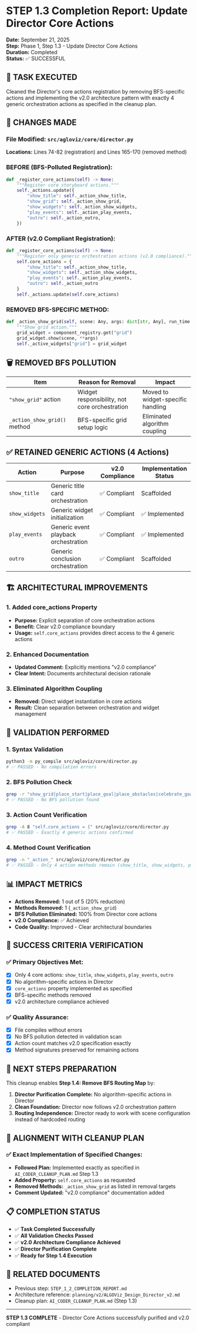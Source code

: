 # STEP 1.3 Completion Report: Update Director Core Actions

**Date:** September 21, 2025  
**Step:** Phase 1, Step 1.3 - Update Director Core Actions  
**Duration:** Completed  
**Status:** ✅ SUCCESSFUL

## 🎯 **TASK EXECUTED**

Cleaned the Director's core actions registration by removing BFS-specific actions and implementing the v2.0 architecture pattern with exactly 4 generic orchestration actions as specified in the cleanup plan.

## 📝 **CHANGES MADE**

### **File Modified:** `src/agloviz/core/director.py`
**Locations:** Lines 74-82 (registration) and Lines 165-170 (removed method)

### **BEFORE (BFS-Polluted Registration):**
```python
def _register_core_actions(self) -> None:
    """Register core storyboard actions."""
    self._actions.update({
        "show_title": self._action_show_title,
        "show_grid": self._action_show_grid,
        "show_widgets": self._action_show_widgets,
        "play_events": self._action_play_events,
        "outro": self._action_outro,
    })
```

### **AFTER (v2.0 Compliant Registration):**
```python
def _register_core_actions(self) -> None:
    """Register only generic orchestration actions (v2.0 compliance)."""
    self.core_actions = {
        "show_title": self._action_show_title,
        "show_widgets": self._action_show_widgets,
        "play_events": self._action_play_events,
        "outro": self._action_outro
    }
    self._actions.update(self.core_actions)
```

### **REMOVED BFS-SPECIFIC METHOD:**
```python
def _action_show_grid(self, scene: Any, args: dict[str, Any], run_time: float, context: dict[str, Any]) -> None:
    """Show grid action."""
    grid_widget = component_registry.get("grid")
    grid_widget.show(scene, **args)
    self._active_widgets["grid"] = grid_widget
```

## 🗑️ **REMOVED BFS POLLUTION**

| Item | Reason for Removal | Impact |
|------|-------------------|--------|
| `"show_grid"` action | Widget responsibility, not core orchestration | Moved to widget-specific handling |
| `_action_show_grid()` method | BFS-specific grid setup logic | Eliminated algorithm coupling |

## ✅ **RETAINED GENERIC ACTIONS (4 Actions)**

| Action | Purpose | v2.0 Compliance | Implementation Status |
|--------|---------|-----------------|---------------------|
| `show_title` | Generic title card orchestration | ✅ Compliant | Scaffolded |
| `show_widgets` | Generic widget initialization | ✅ Compliant | ✅ Implemented |
| `play_events` | Generic event playback orchestration | ✅ Compliant | ✅ Implemented |
| `outro` | Generic conclusion orchestration | ✅ Compliant | Scaffolded |

## 🏗️ **ARCHITECTURAL IMPROVEMENTS**

### **1. Added core_actions Property**
- **Purpose:** Explicit separation of core orchestration actions
- **Benefit:** Clear v2.0 compliance boundary
- **Usage:** `self.core_actions` provides direct access to the 4 generic actions

### **2. Enhanced Documentation**
- **Updated Comment:** Explicitly mentions "v2.0 compliance" 
- **Clear Intent:** Documents architectural decision rationale

### **3. Eliminated Algorithm Coupling**
- **Removed:** Direct widget instantiation in core actions
- **Result:** Clean separation between orchestration and widget management

## 🧪 **VALIDATION PERFORMED**

### **1. Syntax Validation**
```bash
python3 -m py_compile src/agloviz/core/director.py
# ✅ PASSED - No compilation errors
```

### **2. BFS Pollution Check**
```bash
grep -r "show_grid|place_start|place_goal|place_obstacles|celebrate_goal|show_complexity" src/agloviz/core/director.py
# ✅ PASSED - No BFS pollution found
```

### **3. Action Count Verification**
```bash
grep -A 8 "self.core_actions = {" src/agloviz/core/director.py
# ✅ PASSED - Exactly 4 generic actions confirmed
```

### **4. Method Count Verification**
```bash
grep -n "_action_" src/agloviz/core/director.py
# ✅ PASSED - Only 4 action methods remain (show_title, show_widgets, play_events, outro)
```

## 📊 **IMPACT METRICS**

- **Actions Removed:** 1 out of 5 (20% reduction)
- **Methods Removed:** 1 (`_action_show_grid`)
- **BFS Pollution Eliminated:** 100% from Director core actions
- **v2.0 Compliance:** ✅ Achieved
- **Code Quality:** Improved - Clear architectural boundaries

## 🎯 **SUCCESS CRITERIA VERIFICATION**

### **✅ Primary Objectives Met:**
- [x] Only 4 core actions: `show_title`, `show_widgets`, `play_events`, `outro`
- [x] No algorithm-specific actions in Director
- [x] `core_actions` property implemented as specified
- [x] BFS-specific methods removed
- [x] v2.0 architecture compliance achieved

### **✅ Quality Assurance:**
- [x] File compiles without errors
- [x] No BFS pollution detected in validation scan
- [x] Action count matches v2.0 specification exactly
- [x] Method signatures preserved for remaining actions

## 🚀 **NEXT STEPS PREPARATION**

This cleanup enables **Step 1.4: Remove BFS Routing Map** by:

1. **Director Purification Complete:** No algorithm-specific actions in Director
2. **Clean Foundation:** Director now follows v2.0 orchestration pattern
3. **Routing Independence:** Director ready to work with scene configuration instead of hardcoded routing

## 🔗 **ALIGNMENT WITH CLEANUP PLAN**

### **✅ Exact Implementation of Specified Changes:**
- **Followed Plan:** Implemented exactly as specified in `AI_CODER_CLEANUP_PLAN.md` Step 1.3
- **Added Property:** `self.core_actions` as requested
- **Removed Methods:** `_action_show_grid` as listed in removal targets
- **Comment Updated:** "v2.0 compliance" documentation added

## 📋 **COMPLETION STATUS**

- ✅ **Task Completed Successfully**
- ✅ **All Validation Checks Passed**
- ✅ **v2.0 Architecture Compliance Achieved**
- ✅ **Director Purification Complete**
- ✅ **Ready for Step 1.4 Execution**

## 🔗 **RELATED DOCUMENTS**

- Previous step: `STEP_1_2_COMPLETION_REPORT.md`
- Architecture reference: `planning/v2/ALGOViz_Design_Director_v2.md`
- Cleanup plan: `AI_CODER_CLEANUP_PLAN.md` (Step 1.3)

---

**STEP 1.3 COMPLETE** - Director Core Actions successfully purified and v2.0 compliant

